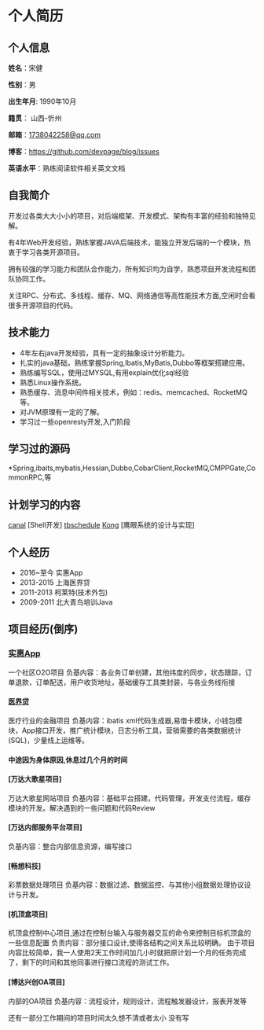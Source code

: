 个人简历
======================

## 个人信息

**姓名**：宋健

**性别**：男  

**出生年月**: 1990年10月

**籍贯**： 山西-忻州

**邮箱**：1738042258@qq.com

**博客**：https://github.com/devpage/blog/issues

**英语水平**：熟练阅读软件相关英文文档

## 自我简介

开发过各类大大小小的项目，对后端框架、开发模式、架构有丰富的经验和独特见解。

有4年Web开发经验，熟练掌握JAVA后端技术，能独立开发后端的一个模块，热衷于学习各类开源项目。

拥有较强的学习能力和团队合作能力，所有知识均为自学，熟悉项目开发流程和团队协同工作。

关注RPC、分布式、多线程、缓存、MQ、网络通信等高性能技术方面,空闲时会看很多开源项目的代码。

## 技术能力

* 4年左右java开发经验，具有一定的抽象设计分析能力。
* 扎实的java基础，熟练掌握Spring,Ibatis,MyBatis,Dubbo等框架搭建应用。
* 熟练编写SQL，使用过MYSQL,有用explain优化sql经验
* 熟悉Linux操作系统。
* 熟悉缓存、消息中间件相关技术，例如：redis、memcached、RocketMQ等。
* 对JVM原理有一定的了解。
* 学习过一些openresty开发,入门阶段


## 学习过的源码

*Spring,ibaits,mybatis,Hessian,Dubbo,CobarClient,RocketMQ,CMPPGate,CommonRPC,等

## 计划学习的内容

[canal](https://github.com/alibaba/canal)
[Shell开发]
[tbschedule](http://code.taobao.org/p/tbschedule/wiki/index/)
[Kong](https://github.com/Mashape/kong)
[鹰眼系统的设计与实现]


## 个人经历
* 2016~至今 实惠App 
* 2013-2015 上海医界贷
* 2011-2013 柯莱特(技术外包)
* 2009-2011 北大青鸟培训Java


## 项目经历(倒序)

### [实惠App](http://www.17shihui.com/)
一个社区O2O项目
负基内容：各业务订单创建，其他纬度的同步，状态跟踪，订单退款，订单配送，用户收货地址，基础缓存工具类封装，与各业务线衔接


#### [医界贷](http://www.yijiedai.com/)
医疗行业的金融项目
负基内容：ibatis xml代码生成器,易借卡模块，小钱包模块，App接口开发，推广统计模块，日志分析工具，营销需要的各类数据统计(SQL)，少量线上运维等。

#### 中途因为身体原因,休息过几个月的时间

#### [万达大歌星项目]
万达大歌星网站项目
负基内容：基础平台搭建，代码管理，开发支付流程，缓存模块的开发。解决遇到的一些问题和代码Review

#### [万达内部服务平台项目]
负基内容：整合内部信息资源，编写接口


#### [畅想科技] 
彩票数据处理项目
负基内容：数据过滤、数据监控、与其他小组数据处理协议设计与开发。


#### [机顶盒项目]
机顶盒控制中心项目,通过在控制台输入与服务器交互的命令来控制目标机顶盒的一些信息配置
负责内容：部分接口设计,使得各结构之间关系比较明确。
由于项目内容比较简单，我一人使用2天工作时间加几小时就把原计划一个月的任务完成了，剩下的时间和其他同事进行接口流程的测试工作。

#### [博达兴创OA项目]
内部的OA项目
负基内容：流程设计，规则设计，流程触发器设计，报表开发等


还有一部分工作期间的项目时间太久想不清或者太小 没有写

